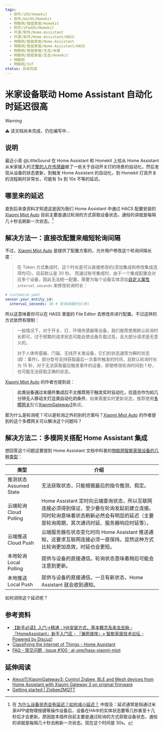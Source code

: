 ```yaml
---
tags:
  - 软件/iOS/Homekit
  - 软件/macOS/Homekit
  - 物联网/智能家居/Homekit
  - 软件/iPadOS/Homekit
  - 开源/软件/Home-Assistant
  - 开源/软件/Home-Assistant/HASS
  - 物联网/智能家居/Home-Assistant
  - 物联网/智能家居/Home-Assistant/HASS
  - 物联网/智能家居/生态/米家
  - 物联网/智能家居/生态/Homekit
  - 物联网
  - 物联网/IoT
status: 尚未完成
---
```


# 米家设备联动 Home Assistant 自动化时延迟很高

> [!WARNING]
> ⚠️ 该文档尚未完成，仍在编写中...

## 说明

最近小音 @LittleSound 在 Home Assistant 和 Homekit 上给从 Home Assistant 从米家接入的[子擎的人在传感器](https://zhuanlan.zhihu.com/p/592187536)做了一些关于自动开关灯的场景的自动化，然后发现从设备的状态更新，到触发 Home Assistant 的自动化，到 Homekit 灯具开关的流程耗时非常长，可能有 5s 到 10s 不等的延迟。

## 哪里来的延迟

直到后来查资料才知道这是因为我们 Home Assistant 中通过 HACS 配置安装的 [Xiaomi Miot Auto](https://github.com/al-one/hass-xiaomi-miot) 目前主要是通过轮询的方式获取设备状态，通俗的讲就是每隔几十秒去刷新一次状态。[^1]

## 解决方法一：直接改配置来缩短轮询间隔

不过，[Xiaomi Miot Auto](https://github.com/al-one/hass-xiaomi-miot) 是提供了配置方案的，允许用户修改这个轮询间隔长度：

> 在 Token 方式集成时，这个时长是可以直接修改的(添加集成和修改集成选项均可)，目前默认是 30 秒。
> 而通过账号集成时，由于一个集成配置会对应多个设备，因此无法统一配置，需要为每个设备实体添加[自定义属性](https://github.com/al-one/hass-xiaomi-miot/issues/100#issuecomment-864678774) `interval_seconds` 来修改轮询时长：

```yaml
# customize.yaml
sensor.your_entity_id:
  interval_seconds: 10 # 轮询间隔时长(秒)
```

所以这意味着你可以在 HASS 里面的 File Editor 去修改并进行配置。不过这样的方式依然有限制：

> 一般情况下，对于开关、灯、环境传感器等设备，我们推荐使用默认轮询时长即可，过于频繁的请求状态可能会使设备负载过高，且大部分请求是无意义的。
>
> 对于人体传感器、门磁、无线开关类设备，它们的状态通常为瞬时状态(即：事件)，部分型号支持获取最后一次事件触发的时间，且默认轮询时长为 15 秒，对于无法获取最后触发事件的设备，即使修改轮询时间到 1 秒，也可能无法获取正确的状态。

[Xiaomi Miot Auto](https://github.com/al-one/hass-xiaomi-miot) 的作者也提到说：

> **此类设备通过本插件集成后不太推荐用于触发实时自动化，仅适合作为如几分钟无人移动关灯这类自动化的条件**，如果需要实时更新状态，推荐使用[多模网关](https://home.miot-spec.com/s/lumi.gateway.mgl03)配合[XiaomiGateway3](https://github.com/AlexxIT/XiaomiGateway3)集成。

那为什么是轮询呢？可以是轮询之外的别的方案吗？[Xiaomi Miot Auto](https://github.com/al-one/hass-xiaomi-miot) 的作者提到的这个多模网关可以解决这个问题吗？

## 解决方法二：多模网关搭配 Home Assistant 集成

想回答这个问题这要提到 Home Assistant 文档中科普的[物联网智能家居设备的几种类型](https://www.home-assistant.io/blog/2016/02/12/classifying-the-internet-of-things/#classifiers)：

| 类型                   | 介绍                                                                                                                                                                                    |
| ---------------------- | --------------------------------------------------------------------------------------------------------------------------------------------------------------------------------------- |
| 推测状态 Assumed State | 无法获取状态，只能根据最后的指令推测、假定。                                                                                                                                            |
| 云端轮询 Cloud Polling | Home Assistant 定时向云端查询状态，所以互联网连接必须得到保证，至少要在轮询发起前建立连接。同时轮询意味着状态刷新必然会有明显的延迟（主要是轮询周期，其次通讯时延、服务器响应时延等）。 |
| 云端推送 Cloud Push    | 云端服务器在状态变化时向 Home Assistant 推送通知，这要求互联网连接必须一直保持。显然这种方式比轮询更加高效，时延也会更短。                                                              |
| 本地轮询 Local Polling | 提供与设备的直接通信。轮询状态意味着稍后可能会注意到更新。                                                                                                                              |
| 本地推送 Local Push    | 提供与设备的直接通信。一旦有新状态，Home Assistant 就会收到通知。                                                                                                                       |

如何消除这个延迟呢？
## 参考资料

- [【新手必读】入门->精通：HA安装方式、基本概念及来龙去脉 - 『HomeAssistant』新手入门区 - 『瀚思彼岸』» 智能家居技术论坛 - Powered by Discuz!](https://bbs.hassbian.com/thread-14225-1-1.html)
- [Classifying the Internet of Things - Home Assistant](https://www.home-assistant.io/blog/2016/02/12/classifying-the-internet-of-things/#classifiers)
- [FAQ - 常见问题 · Issue #100 · al-one/hass-xiaomi-miot](https://github.com/al-one/hass-xiaomi-miot/issues/100#issuecomment-909031222)

## 延伸阅读

- [AlexxIT/XiaomiGateway3: Control Zigbee, BLE and Mesh devices from Home Assistant with Xiaomi Gateway 3 on original firmware](https://github.com/AlexxIT/XiaomiGateway3#how-it-works)
- [Getting started | Zigbee2MQTT](https://www.zigbee2mqtt.io/guide/getting-started/#installation)

[^1]: 在 [为什么设备状态会有延迟？如何减小延迟？](https://github.com/al-one/hass-xiaomi-miot/issues/100#issuecomment-909031222) 中提及：延迟通常是指通过米家APP或物理按键等操作设备后，设备在HA中的实体状态要等几秒甚至十几秒后才会更新。原因是本插件目前主要是通过轮询的方式获取设备状态，通俗的讲就是每隔几十秒去刷新一次状态。现在这个时间是 30s。
